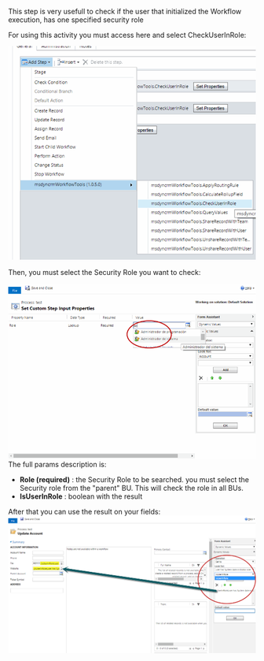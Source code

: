 This step is very usefull to check if the user that initialized the Workflow execution, has one specified security role

For using this activity you must access here and select CheckUserInRole:

![](Check%20If%20User%20is%20in%20Role_userinrole1.gif)

Then, you must select the Security Role you want to check:

![](Check%20If%20User%20is%20in%20Role_userinrole2.gif)
The full params description is:
* **Role (required)** : the Security Role to be searched. you must select the Security role from the "parent" BU. This will check the role in all BUs.
* **IsUserInRole** : boolean with the result  

After that you can use the result on your fields:
![](Check%20If%20User%20is%20in%20Role_userinrole3.gif)

